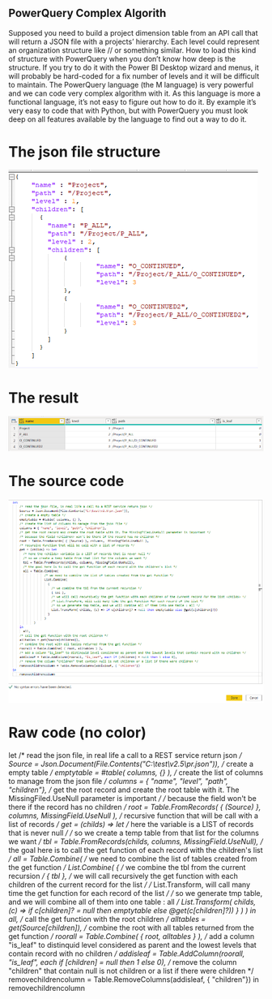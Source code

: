 ## PowerQuery Complex Algorith

Supposed you need to build a project dimension table from an API call that will return a JSON file with a projects’ hierarchy. Each level could represent an organization structure like <Division>/<Department>/<Project> or something similar. How to load this kind of structure with PowerQuery when you don’t know how deep is the structure.
If you try to do it with the Power BI Desktop wizard and menus, it will probably be hard-coded for a fix number of levels and it will be difficult to maintain.
The PowerQuery language (the M language) is very powerful and we can code very complex algorithm with it. As this language is more a functional language, it’s not easy to figure out how to do it. By example it’s very easy to code that with Python, but with PowerQuery you must look deep on all features available by the language to find out a way to do it.
  
# The json file structure
![GitHub Logo](/json.png)
  
# The result
![GitHub Logo](/result.png)  
   
# The source code
![GitHub Logo](/code.png) 
  
# Raw code (no color)
 let
    /* read the json file, in real life a call to a REST service return json */
    Source = Json.Document(File.Contents("C:\test\v2.5\pr.json")),
    /* create a empty table */
    emptytable = #table( columns, {} ),
    /* create the list of columns to manage from the json file */
    columns = { "name", "level", "path", "children"},
    /* get the root record and create the root table with it. The MissingFiled.UseNull parameter is important */
    /* because the field <children> won't be there if the record has no children */
    root = Table.FromRecords( { (Source) }, columns,  MissingField.UseNull ),
    /* recursive function that will be call with a list of records */
    get = (childs) => let
      /* here the <childs> variable is a LIST of records that is never null */
      /* so we create a temp table from that list for the columns we want */
      tbl = Table.FromRecords(childs, columns, MissingField.UseNull),
      /* the goal here is to call the get function of each record with the children's list */
      all = Table.Combine( 
                  /* we need to combine the list of tables created from the get function */
                  List.Combine( 
                    { 
                      /* we combine the tbl from the current recursion */
                      { tbl }, 
                      /* we will call recursively the get function with each children of the current record for the list <childs> */
                      /* List.Transform, will call many time the get function for each record of the list */
                      /* so we generate tmp table, and we will combine all of them into one table : all */
                      List.Transform( childs, (c) => if c[children]? = null then emptytable else @get(c[children]?)) 
                    }
                  )
            )
    in
      all,
    /* call the get function with the root children */
    alltables = get(Source[children]),
    /* combine the root with all tables returned from the get function */
    roorall = Table.Combine( { root, alltables } ),
    /* add a column "is_leaf" to distinquid level considered as parent and the lowest levels that contain record with no children */
    addisleaf = Table.AddColumn(roorall, "is_leaf", each if [children] = null then 1 else 0),
    /* remove the column "children" that contain null is not children or a list if there were children */
    removechildrencolumn = Table.RemoveColumns(addisleaf, { "children"})
in
    removechildrencolumn
  
